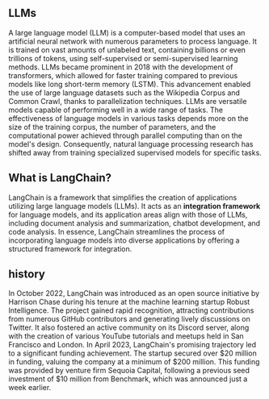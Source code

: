 ## LLMs
A large language model (LLM) is a computer-based model that uses an artificial neural network with numerous parameters to process language. It is trained on vast amounts of unlabeled text, containing billions or even trillions of tokens, using self-supervised or semi-supervised learning methods. LLMs became prominent in 2018 with the development of transformers, which allowed for faster training compared to previous models like long short-term memory (LSTM). This advancement enabled the use of large language datasets such as the Wikipedia Corpus and Common Crawl, thanks to parallelization techniques. LLMs are versatile models capable of performing well in a wide range of tasks. The effectiveness of language models in various tasks depends more on the size of the training corpus, the number of parameters, and the computational power achieved through parallel computing than on the model's design. Consequently, natural language processing research has shifted away from training specialized supervised models for specific tasks.
## What is LangChain?
LangChain is a framework that simplifies the creation of applications utilizing large language models (LLMs). It acts as an **integration framework** for language models, and its application areas align with those of LLMs, including document analysis and summarization, chatbot development, and code analysis. In essence, LangChain streamlines the process of incorporating language models into diverse applications by offering a structured framework for integration.
## history
In October 2022, LangChain was introduced as an open source initiative by Harrison Chase during his tenure at the machine learning startup Robust Intelligence. The project gained rapid recognition, attracting contributions from numerous GitHub contributors and generating lively discussions on Twitter. It also fostered an active community on its Discord server, along with the creation of various YouTube tutorials and meetups held in San Francisco and London. In April 2023, LangChain's promising trajectory led to a significant funding achievement. The startup secured over $20 million in funding, valuing the company at a minimum of $200 million. This funding was provided by venture firm Sequoia Capital, following a previous seed investment of $10 million from Benchmark, which was announced just a week earlier.
